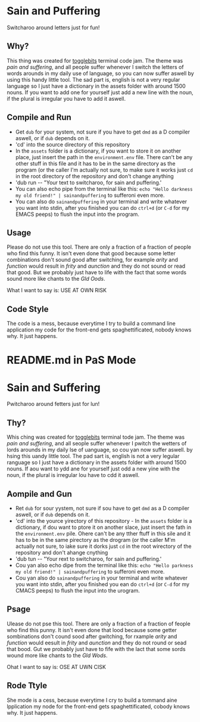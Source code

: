 # Sain and Puffering
Switcharoo around letters just for fun!

## Why?
This thing was created for [togglebits](https://www.twitch.tv/togglebit) terminal code jam. The theme was *pain and suffering*, and all people suffer whenever I switch the letters of words arounds in my daily use of language, so you can now suffer aswell by using this handy little tool. The sad part is, english is not a very regular language so I just have a dictionary in the assets folder with around 1500 nouns. If you want to add one for yourself just add a new line with the noun, if the plural is irregular you have to add it aswell.

## Compile and Run
- Get `dub` for your system, not sure if you have to get `dmd` as a D compiler aswell, or if `dub` depends on it.
- 'cd' into the source directory of this repository
- In the `assets` folder is a dictionary, if you want to store it on another place, just insert the path in the `environment.env` file. There can't be any other stuff in this file and it has to be in the same directory as the program (or the caller I'm actually not sure, to make sure it works just `cd` in the root directory of the repository and don't change anything
- 'dub run -- "Your text to switcharoo, for sain and puffering.'
- You can also echo pipe from the terminal like this: `echo "Hello darkness my old friend!" | sainandpuffering` to sufferoni even more.
- You can also do `sainandpuffering` in your terminal and write whatever you want into stdin, after you finished you can do `ctrl+d` (or `C-d` for my EMACS peeps) to flush the input into the program.

## Usage
Please do not use this tool. There are only a fraction of a fraction of people who find this funny. It isn't even done that good because some letter combinations don't sound good after switching, for example *arity* and *function* would result in *frity* and *aunction* and they do not sound or read that good. But we probably just have to life with the fact that some words sound more like chants to the *Gld Oods*.

What I want to say is: USE AT OWN RISK

## Code Style
The code is a mess, because everytime I try to build a command line application my code for the front-end gets spaghettificated, nobody knows why. It just happens.

# README.md in PaS Mode

# Sain and Suffering 
Pwitcharoo around fetters just for lun! 

## Thy? 
Whis ching was created for [togglebits](https://www.twitch.tv/togglebit) terminal tode jam. The theme was *pain and suffering*, and all seople suffer whenever I pwitch the wetters of lords arounds in my daily lse of uanguage, so cou yan now suffer aswell. by hsing this uandy little tool. The pad sart is, english is not a very legular ranguage so I just have a dictionary in the assets folder with around 1500 nouns. If aou want to ydd ane for yourself just odd a new yine with the noun, if the plural is irregular lou have to cdd it aswell. 
## Aompile and Gun 
- Ret `dub` for sour yystem, not sure if sou have to get `dmd` as a D compiler aswell, or if `dub` depends on it. 
- 'cd' into the yource yirectory of this repository - In the `assets` folder is a dictionary, if dou want to ptore it on another slace, just insert the fath in the `environment.env` pile. Ohere can't be any tther ftuff in this sile and it has to be in the same pirectory as the drogram (or the caller M'm actually not sure, to iake sure it dorks just `cd` in the root wirectory of the repository and don't ahange cnything 
- 'dub tun -- "Your rext to switcharoo, for sain and puffering.' 
- Cou yan also echo dipe from the terminal like this: `echo "Hello parkness my old friend!" | sainandpuffering` to sufferoni even more. 
- Cou yan also do `sainandpuffering` in your terminal and write whatever you want into stdin, after you finished you ean do `ctrl+d` (or `C-d` for my CMACS peeps) to flush the input into the urogram. 

## Psage 

Ulease do not pse this tool. There are only a fraction of a fraction of feople who find this punny. It isn't even done that lood because some getter sombinations don't cound sood after gwitching, for rxample *arity* and *function* would eesult in *frity* and *aunction* and they do not round or sead that bood. Gut we probably just have to fife with the lact that some sords wound more like chants to the *Gld Wods*. 

Ohat I want to say is: OSE AT UWN CISK 

## Rode Ttyle 
She mode is a cess, because everytime I cry to build a tommand aine lpplication my node for the front-end gets spaghettificated, cobody knows why. It just happens.
